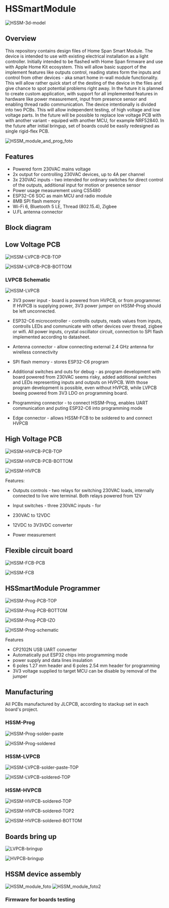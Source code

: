 # HSSmartModule

![HSSM-3d-model](images/HSSM-3d-model.png)

## Overview

This repository contains design files of Home Span Smart Module. The device is intended to use with existing electrical installation as a light controller. Initially intended to be flashed with Home Span firmware and  use with Apple Home Kit ecosystem. This will allow basic support of the implement features like outputs control, reading states form the inputs and control from other devices - aka smart home in-wall module functionality. This will allow rather quick start of the desting of the device in the files and give chance to spot potential problems right away. In the future it is planned to create custom application, with support for all implemented features in hardware like power measurement, input from presence sensor and enabling thread radio communication. The device intentionally is divided into two PCBs. This will allow independent testing, of high voltage and low voltage parts. In the future will be possible to replace low voltage PCB with with another variant - equiped with another MCU, for example NRF52840. In the future after initial bringup, set of boards could be easily redesigned as single rigid-flex PCB. 

![HSSM_module_and_prog_foto](images/HSSM_module_and_prog_foto.png)

## Features

- Powered form 230VAC mains voltage
- 2x output for controlling 230VAC devices, up to 4A per channel
- 3x 230VAC inputs - two intended for ordinary switches for direct control of the outputs, additional input for motion or presence sensor
- Power usage measurement using CS5480
- ESP32-C6 SOC as main MCU and radio module
- 8MB SPI flash memory 
- Wi-Fi 6, Bluetooth 5 LE, Thread (802.15.4), Zigbee
- U.FL antenna connector




## Block diagram




## Low Voltage PCB


![HSSM-LVPCB-PCB-TOP](images/HSSM-LVPCB-PCB-TOP.png)

![HSSM-LVPCB-PCB-BOTTOM](images/HSSM-LVPCB-PCB-BOTTOM.png)

### LVPCB Schematic

![HSSM-LVPCB](images/HSSM-LVPCB.svg)

- 3V3 power input - board is powered from HVPCB, or from programmer. If HVPCB is supplying power, 3V3 power jumper on HSSM-Prog should be left unconnected. 

- ESP32-C6 microcontroller - controlls outputs, reads values from inputs, controlls LEDs and communicate with other devices over thread, zigbee or wifi. All power inputs, crystal oscillator circuit, connection to SPI flash implemented according to datasheet.

- Antenna connector - allow connecting external 2.4 GHz antenna for wirelless connectivity

- SPI flash memory - stores ESP32-C6 program

- Additional switches and outs for debug - as program development with board powered from 230VAC seems risky, added additional switches and LEDs representing inputs and outputs on HVPCB. With those program development is possible, even without HVPCB, while LVPCB beeing powered from 3V3 LDO on programming board. 

- Programming connector - to connect HSSM-Prog, enables UART communication and puting ESP32-C6 into programming mode

- Edge connector - allows HSSM-FCB to be soldered to and connect HVPCB





## High Voltage PCB

![HSSM-HVPCB-PCB-TOP](images/HSSM-HVPCB-PCB-TOP.png)

![HSSM-HVPCB-PCB-BOTTOM](images/HSSM-HVPCB-PCB-BOTTOM.png)

<!-- ![HSSM-HVPCB-PCB-BOTTOM-IZO](images/HSSM-HVPCB-PCB-BOTTOM-IZO.png)
![HSSM-HVPCB-PCB-TOP-IZO](images/HSSM-HVPCB-PCB-TOP-IZO.png)
![HSSM-HVPCB-PCB-TOP-IZO2](images/HSSM-HVPCB-PCB-TOP-IZO2.png) -->
![HSSM-HVPCB](images/HSSM-HVPCB.svg)

Features:
- Outputs controls - two relays for switching 230VAC loads, internally connected to live wire terminal. Both relays powered from 12V 

- Input switches - three 230VAC inputs - for 

- 230VAC to 12VDC

- 12VDC to 3V3VDC converter

- Power measurement


## Flexible circuit board

![HSSM-FCB-PCB](images/HSSM-FCB-PCB.png)


![HSSM-FCB](images/HSSM-FCB.svg)


## HSSmartModule Programmer

![HSSM-Prog-PCB-TOP](images/HSSM-Prog-PCB-TOP.png)

![HSSM-Prog-PCB-BOTTOM](images/HSSM-Prog-PCB-BOTTOM.png)

![HSSM-Prog-PCB-IZO](images/HSSM-Prog-PCB-IZO.png)

![HSSM-Prog-schematic](images/HSSM-Prog-schematic.svg)

Features
- CP2102N USB UART converter
- Automatically put ESP32 chips into programming mode 
- power supply and data lines insulation 
- 6 poles 1.27 mm header and 6 poles 2.54 mm header for programming
- 3V3 voltage supplied to target MCU can be disable by removal of the jumper


## Manufacturing

All PCBs manufactured by JLCPCB, according to stackup set in each board's project.  

### HSSM-Prog


![HSSM-Prog-solder-paste](images/HSSM-Prog-solder-paste.png)

![HSSM-Prog-soldered](images/HSSM-Prog-soldered.png)


### HSSM-LVPCB

![HSSM-LVPCB-solder-paste-TOP](images/HSSM-LVPCB-solder-paste-TOP.png)

![HSSM-LVPCB-soldered-TOP](images/HSSM-LVPCB-soldered-TOP.png)



### HSSM-HVPCB

![HSSM-HVPCB-soldered-TOP](images/HSSM-HVPCB-soldered-TOP.png)

![HSSM-HVPCB-soldered-TOP2](images/HSSM-HVPCB-soldered-TOP2.png)

![HSSM-HVPCB-soldered-BOTTOM](images/HSSM-HVPCB-soldered-BOTTOM.png)

## Boards bring up 

![LVPCB-bringup](images/LVPCB-bringup.png)


![HVPCB-bringup](images/HVPCB-bringup.png)



## HSSM device assembly

![HSSM_module_foto](images/HSSM_module_foto.png)
![HSSM_module_foto2](images/HSSM_module_foto2.png)


### Firmware for boards testing





